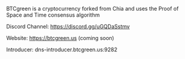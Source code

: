 BTCgreen is a cryptocurrency forked from Chia and uses the Proof of Space and Time consensus algorithm

Discord Channel: https://discord.gg/uGQDaSstmv

Website: https://btcgreen.us (coming soon)

Introducer: dns-introducer.btcgreen.us:9282
